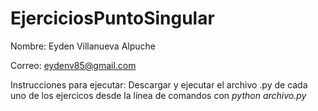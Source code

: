 # EjerciciosPuntoSingular

Nombre: Eyden Villanueva Alpuche

Correo: eydenv85@gmail.com

Instrucciones para ejecutar: Descargar y ejecutar el archivo .py de cada uno de los ejercicos desde la línea de comandos con *python archivo.py*
